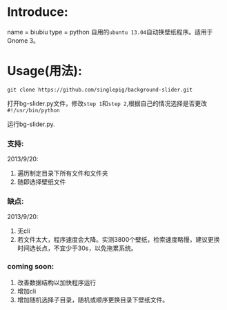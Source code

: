 # Introduce:
name = biubiu
type = python
自用的`ubuntu 13.04`自动换壁纸程序。适用于Gnome 3。

# Usage(用法):

```
git clone https://github.com/singlepig/background-slider.git
``` 
打开bg-slider.py文件，修改`step 1`和`step 2`,根据自己的情况选择是否更改`#!/usr/bin/python `

运行bg-slider.py.

### 支持:
2013/9/20:
1. 遍历制定目录下所有文件和文件夹
2. 随即选择壁纸文件

### 缺点:
2013/9/20:
1. 无cli
2. 若文件太大，程序速度会大降。实测3800个壁纸，检索速度略慢，建议更换时间选长点，不宜少于30s，以免拖累系统。


### coming soon:
1. 改善数据结构以加快程序运行
2. 增加cli
3. 增加随机选择子目录，随机或顺序更换目录下壁纸文件。

